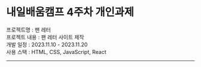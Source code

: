 # 내일배움캠프 4주차 개인과제
프로젝트명 : 팬 레터<br/>
프로젝트 내용 : 팬 레터 사이트 제작<br/>
개발 일정 : 2023.11.10 - 2023.11.20<br/>
사용 스택 : HTML, CSS, JavaScript, React<br/>
<hr/>